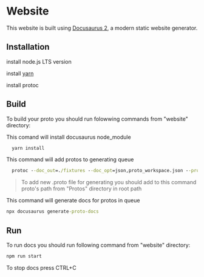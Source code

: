 # Website

This website is built using [Docusaurus 2](https://v2.docusaurus.io/), a modern static website generator.

## Installation

install node.js LTS version

install [yarn](https://classic.yarnpkg.com/lang/en/docs/install/#windows-stable)

install protoc
## Build  
To build your proto you should run folowwing commands from "website" directory:  
  
  
This comand will install docusaurus node_module
```cmd
  yarn install
```
This command will add protos to generating queue
```cmd
  protoc --doc_out=./fixtures --doc_opt=json,proto_workspace.json --proto_path=../../Protos ClientProtos/authServiceForClient.proto ClientProtos/briefcaseServiceForClient.proto ClientProtos/orderServiceForClient.proto ClientProtos/productServiceForClient.proto ClientProtos/balanceServiceForClient.proto decimalValue.proto 

```
> To add new .proto file for generating you should add to this command proto's path from "Protos" directory in root path  

This command will generate docs for protos in queue
```cmd
npx docusaurus generate-proto-docs
```

## Run
To run docs you should run following command from "website" directory:  
```cmd
npm run start
```
To stop docs press CTRL+C
